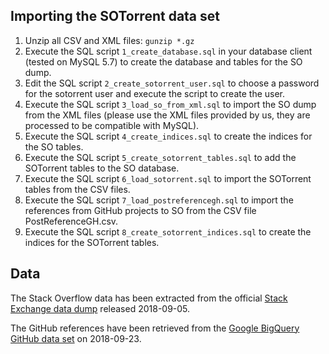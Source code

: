 ## Importing the SOTorrent data set

1. Unzip all CSV and XML files: `gunzip *.gz`
2. Execute the SQL script `1_create_database.sql` in your database client (tested on MySQL 5.7) to create the database and tables for the SO dump.
3. Edit the SQL script `2_create_sotorrent_user.sql` to choose a password for the sotorrent user and execute the script to create the user.
4. Execute the SQL script `3_load_so_from_xml.sql` to import the SO dump from the XML files (please use the XML files provided by us, they are processed to be compatible with MySQL).
5. Execute the SQL script `4_create_indices.sql` to create the indices for the SO tables.
6. Execute the SQL script `5_create_sotorrent_tables.sql` to add the SOTorrent tables to the SO database.
7. Execute the SQL script `6_load_sotorrent.sql` to import the SOTorrent tables from the CSV files.
8. Execute the SQL script `7_load_postreferencegh.sql` to import the references from GitHub projects to SO from the CSV file PostReferenceGH.csv.
9. Execute the SQL script `8_create_sotorrent_indices.sql` to create the indices for the SOTorrent tables.

## Data

The Stack Overflow data has been extracted from the official [Stack Exchange data dump](https://archive.org/details/stackexchange) released 2018-09-05.

The GitHub references have been retrieved from the [Google BigQuery GitHub data set](https://cloud.google.com/bigquery/public-data/github) on 2018-09-23.
